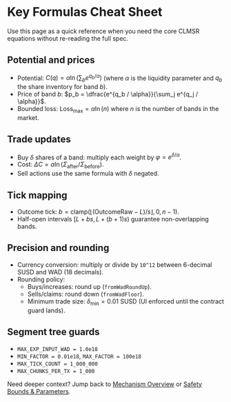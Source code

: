 # Key Formulas Cheat Sheet

Use this page as a quick reference when you need the core CLMSR equations without re-reading the full spec.

## Potential and prices

- Potential: $C(q) = \alpha \ln \left( \sum_b e^{q_b / \alpha} \right)$ (where $\alpha$ is the liquidity parameter and $q_b$ the share inventory for band $b$).
- Price of band $b$: $p_b = \dfrac{e^{q_b / \alpha}}{\sum_j e^{q_j / \alpha}}$.
- Bounded loss: $\text{Loss}_{\max} = \alpha \ln(n)$ where $n$ is the number of bands in the market.

## Trade updates

- Buy $\delta$ shares of a band: multiply each weight by $\varphi = e^{\delta / \alpha}$.
- Cost: $\Delta C = \alpha \ln(\Sigma_{\text{after}} / \Sigma_{\text{before}})$.
- Sell actions use the same formula with $\delta$ negated.

## Tick mapping

- Outcome tick: $b = \mathrm{clamp}(\lfloor (\text{OutcomeRaw} - L)/s \rfloor, 0, n-1)$.
- Half-open intervals $[L + b s,\, L + (b+1)s)$ guarantee non-overlapping bands.

## Precision and rounding

- Currency conversion: multiply or divide by `10^12` between 6-decimal SUSD and WAD (18 decimals).
- Rounding policy:
  - Buys/increases: round up (`fromWadRoundUp`).
  - Sells/claims: round down (`fromWadFloor`).
  - Minimum trade size: $\delta_{\min} = 0.01\ \text{SUSD}$ (UI enforced until the contract guard lands).

## Segment tree guards

- `MAX_EXP_INPUT_WAD = 1.0e18`
- `MIN_FACTOR = 0.01e18`, `MAX_FACTOR = 100e18`
- `MAX_TICK_COUNT = 1_000_000`
- `MAX_CHUNKS_PER_TX = 1_000`

Need deeper context? Jump back to [Mechanism Overview](overview.md) or [Safety Bounds & Parameters](safety-parameters.md).
